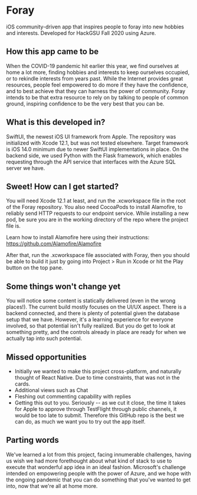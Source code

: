 # Foray
iOS community-driven app that inspires people to foray into new hobbies and interests. Developed for HackGSU Fall 2020 using Azure.

## How this app came to be
When the COVID-19 pandemic hit earlier this year, we find ourselves at home a lot more, finding hobbies and interests to keep ourselves occupied, or to rekindle interests from years past. While the Internet provides great resources, people feel empowered to do more if they have the confidence, and to best achieve that they can harness the power of community. Foray intends to be that extra resource to rely on by talking to people of common ground, inspiring confidence to be the very best that you can be.

## What is this developed in?
SwiftUI, the newest iOS UI framework from Apple. The repository was initialized with Xcode 12.1, but was not tested elsewhere. Target framework is iOS 14.0 minimum due to newer SwiftUI implementations in place. On the backend side, we used Python with the Flask framework, which enables requesting through the API service that interfaces with the Azure SQL server we have.

## Sweet! How can I get started?
You will need Xcode 12.1 at least, and run the .xcworkspace file in the root of the Foray repository. You also need CocoaPods to install Alamofire, to reliably send HTTP requests to our endpoint service. While installing a new pod, be sure you are in the working directory of the repo where the project file is.

Learn how to install Alamofire here using their instructions: https://github.com/Alamofire/Alamofire

After that, run the .xcworkspace file associated with Foray, then you should be able to build it just by going into Project > Run in Xcode or hit the Play button on the top pane.

## Some things won't change yet
You will notice some content is statically delivered (even in the wrong places!). The current build mostly focuses on the UI/UX aspect. There is a backend connected, and there is plenty of potential given the database setup that we have. However, it's a learning experience for everyone involved, so that potential isn't fully realized. But you do get to look at something pretty, and the controls already in place are ready for when we actually tap into such potential.

## Missed opportunities

- Initially we wanted to make this project cross-platform, and naturally thought of React Native. Due to time constraints, that was not in the cards.
- Additional views such as Chat
- Fleshing out commenting capability with replies
- Getting this out to you. Seriously -- as we cut it close, the time it takes for Apple to approve through TestFlight through public channels, it would be too late to submit. Therefore this GitHub repo is the best we can do, as much we want you to try out the app itself.

## Parting words
We've learned a lot from this project, facing innumerable challenges, having us wish we had more forethought about what kind of stack to use to execute that wonderful app idea in an ideal fashion. Microsoft's challenge intended on empowering people with the power of Azure, and we hope with the ongoing pandemic that you can do something that you've wanted to get into, now that we're all at home more.
